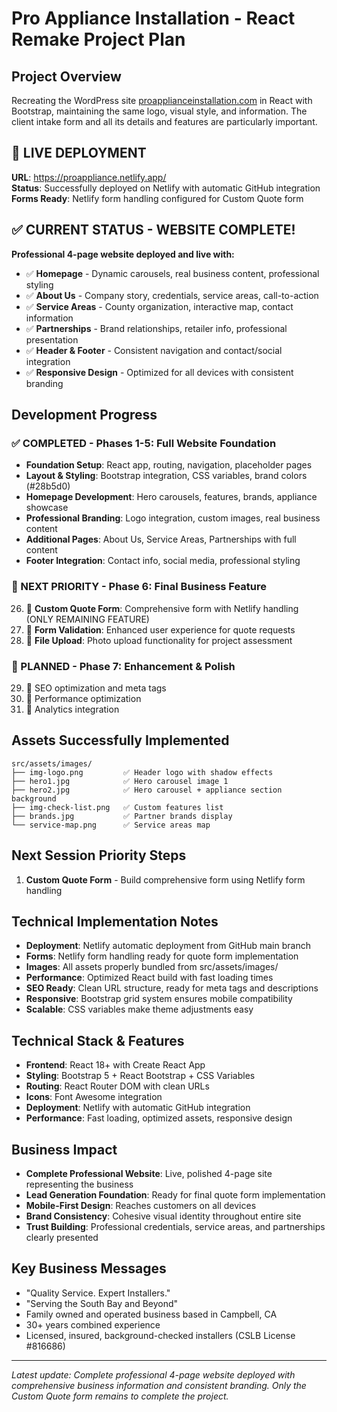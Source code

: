 # Pro Appliance Installation - React Remake Project Plan

## Project Overview
Recreating the WordPress site [proapplianceinstallation.com](https://www.proapplianceinstallation.com) in React with Bootstrap, maintaining the same logo, visual style, and information. The client intake form and all its details and features are particularly important.

## 🚀 LIVE DEPLOYMENT
**URL**: https://proappliance.netlify.app/  
**Status**: Successfully deployed on Netlify with automatic GitHub integration  
**Forms Ready**: Netlify form handling configured for Custom Quote form  

## ✅ CURRENT STATUS - WEBSITE COMPLETE!
**Professional 4-page website deployed and live with:**
- ✅ **Homepage** - Dynamic carousels, real business content, professional styling
- ✅ **About Us** - Company story, credentials, service areas, call-to-action  
- ✅ **Service Areas** - County organization, interactive map, contact information
- ✅ **Partnerships** - Brand relationships, retailer info, professional presentation
- ✅ **Header & Footer** - Consistent navigation and contact/social integration
- ✅ **Responsive Design** - Optimized for all devices with consistent branding

## Development Progress

### ✅ COMPLETED - Phases 1-5: Full Website Foundation
- **Foundation Setup**: React app, routing, navigation, placeholder pages
- **Layout & Styling**: Bootstrap integration, CSS variables, brand colors (#28b5d0)
- **Homepage Development**: Hero carousels, features, brands, appliance showcase
- **Professional Branding**: Logo integration, custom images, real business content
- **Additional Pages**: About Us, Service Areas, Partnerships with full content
- **Footer Integration**: Contact info, social media, professional styling

### 🔄 NEXT PRIORITY - Phase 6: Final Business Feature
26. 🔄 **Custom Quote Form**: Comprehensive form with Netlify handling (ONLY REMAINING FEATURE)
27. 🔄 **Form Validation**: Enhanced user experience for quote requests
28. 🔄 **File Upload**: Photo upload functionality for project assessment

### 🔄 PLANNED - Phase 7: Enhancement & Polish
29. 🔄 SEO optimization and meta tags
30. 🔄 Performance optimization  
31. 🔄 Analytics integration

## Assets Successfully Implemented
```
src/assets/images/
├── img-logo.png         ✅ Header logo with shadow effects
├── hero1.jpg            ✅ Hero carousel image 1  
├── hero2.jpg            ✅ Hero carousel + appliance section background
├── img-check-list.png   ✅ Custom features list
├── brands.jpg           ✅ Partner brands display
└── service-map.png      ✅ Service areas map
```


## Next Session Priority Steps
1. **Custom Quote Form** - Build comprehensive form using Netlify form handling

## Technical Implementation Notes
- **Deployment**: Netlify automatic deployment from GitHub main branch
- **Forms**: Netlify form handling ready for quote form implementation
- **Images**: All assets properly bundled from src/assets/images/
- **Performance**: Optimized React build with fast loading times
- **SEO Ready**: Clean URL structure, ready for meta tags and descriptions
- **Responsive**: Bootstrap grid system ensures mobile compatibility
- **Scalable**: CSS variables make theme adjustments easy

## Technical Stack & Features
- **Frontend**: React 18+ with Create React App
- **Styling**: Bootstrap 5 + React Bootstrap + CSS Variables
- **Routing**: React Router DOM with clean URLs
- **Icons**: Font Awesome integration
- **Deployment**: Netlify with automatic GitHub integration
- **Performance**: Fast loading, optimized assets, responsive design

## Business Impact
- **Complete Professional Website**: Live, polished 4-page site representing the business
- **Lead Generation Foundation**: Ready for final quote form implementation  
- **Mobile-First Design**: Reaches customers on all devices
- **Brand Consistency**: Cohesive visual identity throughout entire site
- **Trust Building**: Professional credentials, service areas, and partnerships clearly presented

## Key Business Messages
- "Quality Service. Expert Installers."
- "Serving the South Bay and Beyond"
- Family owned and operated business based in Campbell, CA
- 30+ years combined experience
- Licensed, insured, background-checked installers (CSLB License #816686)

---
*Latest update: Complete professional 4-page website deployed with comprehensive business information and consistent branding. Only the Custom Quote form remains to complete the project.*